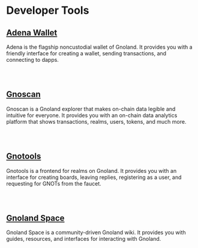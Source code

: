 # Developer Tools

## [Adena Wallet](https://adena.app/)

Adena is the flagship noncustodial wallet of Gnoland. It provides you with a friendly interface for creating a wallet, sending transactions, and connecting to dapps.

<figure><img src="../../.gitbook/assets/Wallet is ready page.png" alt=""><figcaption></figcaption></figure>

<figure><img src="../../.gitbook/assets/52641520.png" alt=""><figcaption></figcaption></figure>

<figure><img src="../../.gitbook/assets/52641521.png" alt=""><figcaption></figcaption></figure>

## [Gnoscan](https://gnoscan.io/)

Gnoscan is a Gnoland explorer that makes on-chain data legible and intuitive for everyone. It provides you with an on-chain data analytics platform that shows transactions, realms, users, tokens, and much more.

<figure><img src="../../.gitbook/assets/image 15.png" alt=""><figcaption></figcaption></figure>

<figure><img src="../../.gitbook/assets/image 16.png" alt=""><figcaption></figcaption></figure>

<figure><img src="../../.gitbook/assets/image 17.png" alt=""><figcaption></figcaption></figure>

## [Gnotools](https://app.gno.tools/)

Gnotools is a frontend for realms on Gnoland. It provides you with an interface for creating boards, leaving replies, registering as a user, and requesting for GNOTs from the faucet.

<figure><img src="../../.gitbook/assets/image 12.png" alt=""><figcaption></figcaption></figure>

<figure><img src="../../.gitbook/assets/image 13.png" alt=""><figcaption></figcaption></figure>

<figure><img src="../../.gitbook/assets/image 14.png" alt=""><figcaption></figcaption></figure>

## [Gnoland Space](https://gnoland.space/)

Gnoland Space is a community-driven Gnoland wiki. It provides you with guides, resources, and interfaces for interacting with Gnoland.

<figure><img src="../../.gitbook/assets/image 9.png" alt=""><figcaption></figcaption></figure>

<figure><img src="../../.gitbook/assets/image 10.png" alt=""><figcaption></figcaption></figure>

<figure><img src="../../.gitbook/assets/image 11.png" alt=""><figcaption></figcaption></figure>
